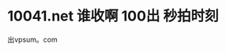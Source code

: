# 10041.net 谁收啊 100出 秒拍时刻


出vpsum。com<img id="aimg_x7Lth" onclick="zoom(this, this.src, 0, 0, 0)" class="zoom" src="https://cdn.jsdelivr.net/gh/hishis/forum-master/public/images/patch.gif" onmouseover="img_onmouseoverfunc(this)" onload="thumbImg(this)" border="0" alt="" />
